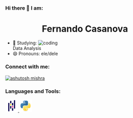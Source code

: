 ### Hi there 👋 I am:
<h1 align="center">Fernando Casanova</h1>


<img align="right" alt="coding" width="400" src="https://media.tenor.com/_VuMqwnO4zoAAAAd/luffy-gear-5.gif">

- 🌱 Studying: Data Analysis
- 😄 Pronouns: ele/dele




<h3 align="left">Connect with me:</h3>
<p align="left">
<a href="https://www.linkedin.com/in/fernandocfs" target="blank"><img align="center" src="https://raw.githubusercontent.com/rahuldkjain/github-profile-readme-generator/master/src/images/icons/Social/linked-in-alt.svg" alt="ashutosh mishra" height="30" width="40" /> </a>
</p>
<h3 align="left">Languages and Tools:</h3>
<p align="left">
<a href="https://pandas.pydata.org/" target="_blank" rel="noreferrer"> <img src="https://raw.githubusercontent.com/devicons/devicon/2ae2a900d2f041da66e950e4d48052658d850630/icons/pandas/pandas-original.svg" alt="pandas" width="40" height="40"/> </a> 
<a href="https://www.python.org" target="_blank" rel="noreferrer"> <img src="https://raw.githubusercontent.com/devicons/devicon/master/icons/python/python-original.svg" alt="python" width="40" height="40"/> </a>
</p>




